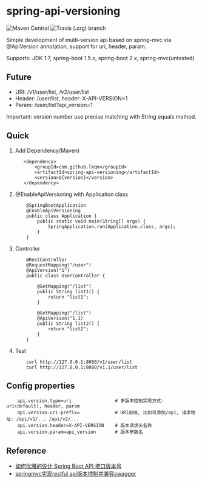 # spring-api-versioning
![Maven Central](https://img.shields.io/maven-central/v/com.github.lkqm/spring-api-versioning)
![Travis (.org) branch](https://img.shields.io/travis/lkqm/spring-api-versioning/master)

Simple development of multi-version api based on spring-mvc via @ApiVersion annotation, support for uri, header, param.

Supports: JDK 1.7, spring-boot 1.5.x, spring-boot 2.x, spring-mvc(untested)

## Future
- URI:  /v1/user/list, /v2/user/list
- Header: /user/list, header: X-API-VERSION=1
- Param:  /user/list?api_version=1

Important: version number use precise matching with String equals method.

## Quick
1. Add Dependency(Maven)
    ```
       <dependency>
           <groupId>com.github.lkqm</groupId>
           <artifactId>spring-api-versioning</artifactId>
           <version>${version}</version>
       </dependency>
    ```
    
2. @EnableApiVersioning with Application class
    ```
        @SpringBootApplication
        @EnableApiVersioning
        public class Application {
            public static void main(String[] args) {
                SpringApplication.run(Application.class, args);
            }
        }
    ```

3. Controller
    ```
        @RestController
        @RequestMapping("/user")
        @ApiVersion("1")
        public class UserController {
        
            @GetMapping("/list")
            public String list1() {
                return "list1";
            }
        
            @GetMapping("/list")
            @ApiVersion("1.1)
            public String list2() {
                return "list2";
            }
        }
    ```
4. Test
    ```
        curl http://127.0.0.1:8080/v1/user/list
        curl http://127.0.0.1:8080/v1.1/user/list
    ```


## Config properties
```
    api.version.type=uri                # 多版本控制实现方式: uri(default), header, param
    api.version.uri-prefix=             # URI前缀, 比如可添加/api, 请求地址: /api/v1/... /api/v2/...
    api.version.header=X-API-VERSION    # 版本请求头名称
    api.version.param=api_version       # 版本参数名
```

## Reference
- [如何优雅的设计 Spring Boot API 接口版本号](https://www.jianshu.com/p/2c43d15b1675)
- [springmvc实现restful api版本控制并兼容swagger](https://luoluonuoya.github.io/2017/11/10/springmvc实现restful%20api版本控制并兼容swagger/)